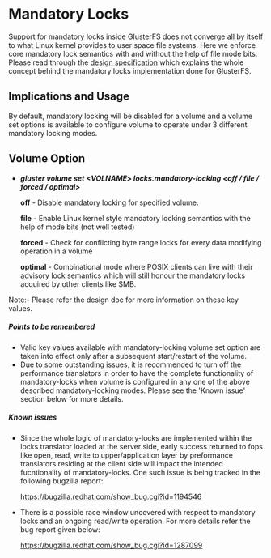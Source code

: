 Mandatory Locks
===============
Support for mandatory locks inside GlusterFS does not converge all by itself to what Linux kernel provides to user space file systems. Here we enforce core mandatory lock semantics with and without the help of file mode bits. Please read through the [design specification](https://github.com/gluster/glusterfs-specs/blob/master/done/GlusterFS%203.8/Mandatory%20Locks.md) which explains the whole concept behind the mandatory locks implementation done for GlusterFS.

## Implications and Usage
By default, mandatory locking will be disabled for a volume and a volume set options is available to configure volume to operate under 3 different mandatory locking modes.

## Volume Option

* ***gluster volume set &lt;VOLNAME> locks.mandatory-locking &lt;off / file / forced / optimal>***

     **off**      - Disable mandatory locking for specified volume.

     **file**     - Enable Linux kernel style mandatory locking semantics with the help of mode bits (not well tested)

     **forced**   - Check for conflicting byte range locks for every data modifying operation in a volume

     **optimal**  - Combinational mode where POSIX clients can live with their advisory lock semantics which will still honour the mandatory locks acquired by other clients like SMB.

Note:- Please refer the design doc for more information on these key values.

##### Points to be remembered
* Valid key values available with mandatory-locking volume set option are taken into effect only after a subsequent start/restart of the volume.
* Due to some outstanding issues, it is recommended to turn off the performance translators in order to have the complete functionality of mandatory-locks when volume is configured in any one of the above described mandatory-locking modes. Please see the 'Known issue' section below for more details.

##### Known issues
* Since the whole logic of mandatory-locks are implemented within the locks translator loaded at the server side, early success returned to fops like open, read, write to upper/application layer by preformance translators residing at the client side will impact the intended fucntionality of mandatory-locks. One such issue is being tracked in the following bugzilla report:

    <https://bugzilla.redhat.com/show_bug.cgi?id=1194546>

* There is a possible race window uncovered with respect to mandatory locks and an ongoing read/write operation. For more details refer the bug report given below:

    <https://bugzilla.redhat.com/show_bug.cgi?id=1287099>
